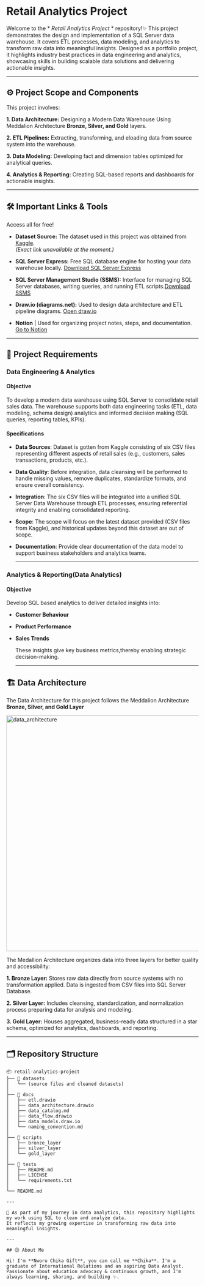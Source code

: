 # Retail Analytics Project

Welcome to the * *Retail Analytics Project* * repository!✨
This project demonstrates the design and implementation of a SQL Server data warehouse. It covers ETL processes, data modeling, and analytics to transform raw data into meaningful insights. Designed as a portfolio project, it highlights industry best practices in data engineering and analytics, showcasing skills in building scalable data solutions and delivering actionable insights.

---

## ⚙️ Project Scope and Components
This project involves:

   **1. Data Architecture:** Designing a Modern Data Warehouse Using Meddalion Architecture **Bronze, Silver, and Gold** layers.
   
   **2. ETL Pipelines:** Extracting, transforming, and eloading data from source system into the warehouse.
   
   **3. Data Modeling:** Developing fact and dimension tables optimized for analytical queries.
   
   **4. Analytics & Reporting:** Creating SQL-based reports and dashboards for actionable insights.
  
---

## 🛠️ Important Links & Tools

Access all for free!

 - **Dataset Source:**
The dataset used in this project was obtained from [Kaggle](https://www.kaggle.com/datasets).  
*(Exact link unavailable at the moment.)*

- **SQL Server Express:** Free SQL database engine for hosting your data warehouse locally.
[Download SQL Server Express](https://www.microsoft.com/en-us/sql-server/sql-server-downloads) 

- **SQL Server Management Studio (SSMS):** Interface for managing SQL Server databases, writing queries, and running ETL scripts.[Download SSMS](https://aka.ms/ssmsfullsetup) 

- **Draw.io (diagrams.net):** Used to design data architecture and ETL pipeline diagrams. 
[Open draw.io](https://app.diagrams.net/) 

- **Notion** | Used for organizing project notes, steps, and documentation. [Go to Notion](https://www.notion.so/) 

---
## 🚀 Project Requirements

### Data Engineering & Analytics

#### Objective
To develop a modern data warehouse using SQL Server to consolidate retail sales data. The warehouse supports both data engineering tasks (ETL, data modeling, schema design) analytics and informed decision making (SQL queries, reporting tables, KPIs).

#### Specifications
- **Data Sources**: Dataset is gotten from Kaggle consisting of six CSV files representing different aspects of retail sales (e.g., customers, sales transactions, products, etc.).
- **Data Quality**: Before integration, data cleansing will be performed to handle missing values, remove duplicates, standardize formats, and ensure overall consistency.
- **Integration**: The six CSV files will be integrated into a unified SQL Server Data Warehouse through ETL processes, ensuring referential integrity and enabling consolidated reporting.
- **Scope**: The scope will focus on the latest dataset provided (CSV files from Kaggle), and historical updates beyond this dataset are out of scope.
- **Documentation**: Provide clear documentation of the data model to support business stakeholders and analytics teams.

  ----

 ### Analytics & Reporting(Data Analytics)

 #### Objective
 Develop SQL based analytics to deliver detailed insights into:
 - **Customer Behaviour**
 - **Product Performance**
 - **Sales Trends**

   These insights give key business metrics,thereby enabling strategic decision-making.

   ---

  ## 🏗️ Data Architecture

  The Data Architecture for this project follows the Meddalion Architecture **Bronze, Silver, and Gold Layer**

  <img width="874" height="616" alt="data_architecture" src="https://github.com/user-attachments/assets/e48861f7-3173-4109-ae4a-06a488d43dff" />


  The Medallion Architecture organizes data into three layers for better quality and accessibility:

  **1. Bronze Layer:** Stores raw data directly from source systems with no transformation applied. Data is ingested from CSV 
  files into SQL Server Database.

  **2. Silver Layer:** Includes cleansing, standardization, and normalization process preparing data for analysis and modeling.  

  **3. Gold Layer:** Houses aggregated, business-ready data structured in a star schema, optimized for analytics, dashboards, and reporting.

---

## 🗂️ Repository Structure

```text
📦 retail-analytics-project
├── 📁 datasets
│   └── (source files and cleaned datasets)
│
├── 📁 docs
│   ├── etl.drawio
│   ├── data_architecture.drawio
│   ├── data_catalog.md
│   ├── data_flow.drawio
│   ├── data_models.draw.io
│   └── naming_convention.md
│
├── 📁 scripts
│   ├── bronze_layer
│   ├── silver_layer
│   └── gold_layer
│
├── 📁 tests
│   ├── README.md
│   ├── LICENSE
│   └── requirements.txt
│
└── README.md

---

🎯 As part of my journey in data analytics, this repository highlights my work using SQL to clean and analyze data.  
It reflects my growing expertise in transforming raw data into meaningful insights.

---

## 😊 About Me

Hi! I'm **Nworu Chika Gift**, you can call me **Chika**. I'm a graduate of International Relations and an aspiring Data Analyst. Passionate about education advocacy & continuous growth, and I'm always learning, sharing, and building ✨.
